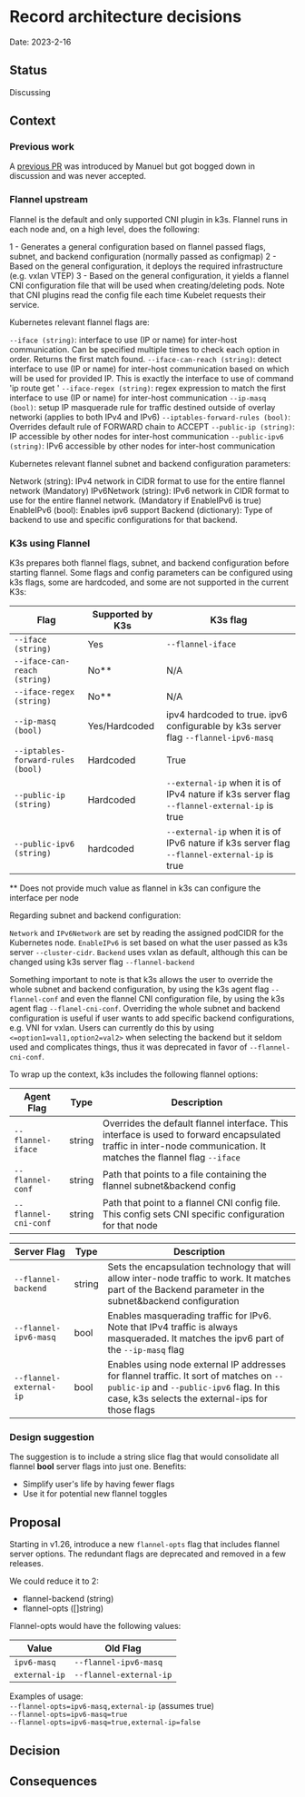 # Record architecture decisions

Date: 2023-2-16

## Status

Discussing

## Context

### Previous work
A [previous PR](https://github.com/k3s-io/k3s/pull/6557) was introduced by Manuel but got bogged down in discussion and was never accepted. 

### Flannel upstream

Flannel is the default and only supported CNI plugin in k3s. Flannel runs in each node and, on a high level, does the following:

1 - Generates a general configuration based on flannel passed flags, subnet, and backend configuration (normally passed as configmap)
2 - Based on the general configuration, it deploys the required infrastructure (e.g. vxlan VTEP)
3 - Based on the general configuration, it yields a flannel CNI configuration file that will be used when creating/deleting pods. Note that CNI plugins read the config file each time Kubelet requests their service.

Kubernetes relevant flannel flags are:

`--iface (string)`: interface to use (IP or name) for inter-host communication. Can be specified multiple times to check each option in order. Returns the first match found.
`--iface-can-reach (string)`: detect interface to use (IP or name) for inter-host communication based on which will be used for provided IP. This is exactly the interface to use of command 'ip route get <ip-address>'
`--iface-regex (string)`: regex expression to match the first interface to use (IP or name) for inter-host communication
`--ip-masq (bool)`: setup IP masquerade rule for traffic destined outside of overlay networki (applies to both IPv4 and IPv6)
`--iptables-forward-rules (bool)`: Overrides default rule of FORWARD chain to ACCEPT
`--public-ip (string)`: IP accessible by other nodes for inter-host communication
`--public-ipv6 (string)`: IPv6 accessible by other nodes for inter-host communication


Kubernetes relevant flannel subnet and backend configuration parameters:

Network (string): IPv4 network in CIDR format to use for the entire flannel network (Mandatory)
IPv6Network (string): IPv6 network in CIDR format to use for the entire flannel network. (Mandatory if EnableIPv6 is true)
EnableIPv6 (bool): Enables ipv6 support
Backend (dictionary): Type of backend to use and specific configurations for that backend.


### K3s using Flannel

K3s prepares both flannel flags, subnet, and backend configuration before starting flannel. Some flags and config parameters can be configured using k3s flags, some are hardcoded, and some are not supported in the current K3s:

| Flag | Supported by K3s | K3s flag |
| --- | --- | --- |
| `--iface (string)`| Yes | `--flannel-iface` |
| `--iface-can-reach (string)` | No** | N/A |
| `--iface-regex (string)` | No** | N/A |
| `--ip-masq (bool)` | Yes/Hardcoded | ipv4 hardcoded to true. ipv6 configurable by k3s server flag `--flannel-ipv6-masq ` |
| `--iptables-forward-rules (bool)` | Hardcoded | True |
| `--public-ip (string)` | Hardcoded | `--external-ip` when it is of IPv4 nature if k3s server flag `--flannel-external-ip` is true |
| `--public-ipv6 (string)`| hardcoded | `--external-ip` when it is of IPv6 nature if k3s server flag `--flannel-external-ip` is true |

** Does not provide much value as flannel in k3s can configure the interface per node

Regarding subnet and backend configuration:

`Network` and `IPv6Network` are set by reading the assigned podCIDR for the Kubernetes node.
`EnableIPv6` is set based on what the user passed as k3s server `--cluster-cidr`.
`Backend` uses vxlan as default, although this can be changed using k3s server flag `--flannel-backend`

Something important to note is that k3s allows the user to override the whole subnet and backend configuration, by using the k3s agent flag `--flannel-conf` and even the flannel CNI configuration file, by using the k3s agent flag `--flanel-cni-conf`. Overriding the whole subnet and backend configuration is useful if user wants to add specific backend configurations, e.g. VNI for vxlan. Users can currently do this by using `<=option1=val1,option2=val2>` when selecting the backend but it seldom used and complicates things, thus it was deprecated in favor of `--flannel-cni-conf`.

To wrap up the context, k3s includes the following flannel options:

| Agent Flag | Type | Description |
| --- | --- | --- |
| `--flannel-iface` | string | Overrides the default flannel interface. This interface is used to forward encapsulated traffic in inter-node communication. It matches the flannel flag `--iface` |
| `--flannel-conf` | string | Path that points to a file containing the flannel subnet&backend config |
| `--flannel-cni-conf` | string | Path that point to a flannel CNI config file. This config sets CNI specific configuration for that node |

| Server Flag | Type | Description |
| --- | --- | --- |
| `--flannel-backend` | string | Sets the encapsulation technology that will allow inter-node traffic to work. It matches part of the Backend parameter in the subnet&backend configuration |
| `--flannel-ipv6-masq` | bool | Enables masquerading traffic for IPv6. Note that IPv4 traffic is always masqueraded. It matches the ipv6 part of the `--ip-masq` flag |
| `--flannel-external-ip` | bool | Enables using node external IP addresses for flannel traffic. It sort of matches on `--public-ip` and `--public-ipv6` flag. In this case, k3s selects the external-ips for those flags |

### Design suggestion

The suggestion is to include a string slice flag that would consolidate all flannel **bool** server flags into just one. Benefits:
* Simplify user's life by having fewer flags
* Use it for potential new flannel toggles

## Proposal

Starting in v1.26, introduce a new `flannel-opts` flag that includes flannel server options. The redundant flags are deprecated and removed in a few releases.

We could reduce it to 2:

* flannel-backend (string)
* flannel-opts ([]string)

Flannel-opts would have the following values:

| Value | Old Flag |
| --- | --- |
| `ipv6-masq` | `--flannel-ipv6-masq` |
| `external-ip` | `--flannel-external-ip` |

Examples of usage:  
`--flannel-opts=ipv6-masq,external-ip` (assumes true)  
`--flannel-opts=ipv6-masq=true`  
`--flannel-opts=ipv6-masq=true,external-ip=false`  
  
## Decision



## Consequences
